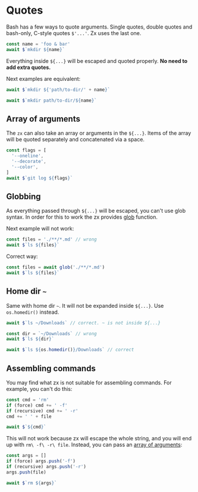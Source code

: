 # Quotes

Bash has a few ways to quote arguments. Single quotes, double quotes and bash-only,
C-style quotes `$'...'`. Zx uses the last one.

```js
const name = 'foo & bar'
await $`mkdir ${name}`
```

Everything inside `${...}` will be escaped and quoted properly.
**No need to add extra quotes.**

Next examples are equivalent:

```js
await $`mkdir ${'path/to-dir/' + name}`
```

```js
await $`mkdir path/to-dir/${name}`
```

## Array of arguments

The `zx` can also take an array or arguments in the `${...}`. Items of the array
will be quoted separately and concatenated via a space.

```js
const flags = [
  '--oneline',
  '--decorate',
  '--color',
]
await $`git log ${flags}`
```

## Globbing

As everything passed through `${...}` will be escaped, you can't use glob syntax.
In order for this to work the zx provides [glob](api.md#glob) function.

Next example will not work:

```js
const files = './**/*.md' // wrong
await $`ls ${files}`
```

Correct way:

```js
const files = await glob('./**/*.md')
await $`ls ${files}`
```

## Home dir `~`

Same with home dir `~`. It will not be expanded inside `${...}`. Use `os.homedir()` instead.

```js
await $`ls ~/Downloads` // correct. ~ is not inside ${...}
```

```js
const dir = `~/Downloads` // wrong
await $`ls ${dir}`
```

```js
await $`ls ${os.homedir()}/Downloads` // correct
```

## Assembling commands

You may find what zx is not suitable for assembling commands. For example, you can't
do this:

```js
const cmd = 'rm'
if (force) cmd += ' -f'
if (recursive) cmd += ' -r'
cmd += ' ' + file

await $`${cmd}`
```

This will not work because zx will escape the whole string, and you will end up with
`rm\ -f\ -r\ file`. Instead, you can pass an [array of arguments](#array-of-arguments):

```js
const args = []
if (force) args.push('-f')
if (recursive) args.push('-r')
args.push(file)

await $`rm ${args}`
```


